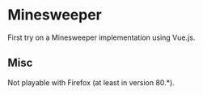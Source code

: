 # Minesweeper

First try on a Minesweeper implementation using Vue.js.

## Misc

Not playable with Firefox (at least in version 80.*).
